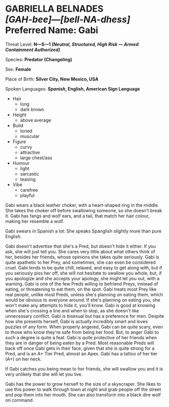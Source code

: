 # GABRIELLA BELNADES<br>*[GAH-bee]&mdash;[bell-NA-dhess]*<br>Preferred Name: Gabi

Threat Level: **N&mdash;S&mdash;1 *(Neutral, Structured, High Risk &mdash; Armed Containment Authorized)***

Species: **Predator (Changeling)**

Sex: **Female**

Place of Birth: **Silver City, New Mexico, USA**

Spoken Languages: ***Spanish*, English, American Sign Language**

<ul><li>Hair<ul><li>long</li><li>dark brown</li></ul><li>Height<ul><li>above average</li></ul><li>Build<ul><li>toned</li><li>muscular</li></ul><li>Figure<ul><li>curvy</li><li>attractive</li><li>large chest/ass</li></ul><li>Humour<ul><li>light</li><li>sarcastic</li><li>teasing</li></ul><li>Vibe<ul><li>carefree</li><li>playful</li></ul></ul>Gabi wears a black leather choker, with a heart-shaped ring in the middle. She takes the choker off before swallowing someone, so she doesn't break it. Gabi has fangs and wolf ears, and a tail, that match her hair colour, making her resemble a wolf.

Gabi swears in Spanish a lot. She speaks Spanglish slightly more than pure English.

Gabi doesn't advertise that she's a Pred, but doesn't hide it either. If you ask, she will just tell you. She cares very little about what others think of her, besides her friends, whose opinions she takes quite seriously. Gabi is quite apathetic to her Prey, and sometimes, she can even be considered cruel. Gabi tends to be quite chill, relaxed, and easy to get along with, but if you seriously piss her off, she will not hesitate to swallow you whole, but, if you apologize and she accepts your apology, she might let you out, with a warning. Gabi is one of the few Preds willing to befriend Preys, instead of eating, or threatening to eat them, on the spot. Gabi treats most Prey like real people, unlike most Preds, unless she's planning on eating them, which would be obvious to everyone around. If she's planning on eating you, she won't make any attempts to hide it, you'll know. Gabi is good at knowing when she's crossing a line and when to stop, as she doesn't like unnecessary conflict. Gabi is bisexual but has a preference for men. Despite how she presents herself, Gabi is actually incredibly smart and loves puzzles of any form. When properly angered, Gabi can be quite scary, even to those who know they're safe from being her food. But, to anger Gabi to such a degree is quite a feat. Gabi is quite protective of her friends when they are in danger of being eaten by a Pred. Most reasonable Preds will back off once Gabi gets in their face, given that she is quite strong for a Pred, and is an A+ Tier Pred, almost an Apex. Gabi has a tattoo of her tier (A+) on her neck.

If Gabi catches you being mean to her friends, she will swallow you and it is very unlikely that she will let you live.

Gabi has the power to grow herself to the size of a skyscraper. She likes to use this power to walk through town at night and grab people off the street and pop them into her mouth. She can also transform into a black dire wolf on command.


